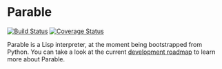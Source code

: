# Parable

[![Build Status](https://travis-ci.org/elektito/parable.svg?branch=master)](https://travis-ci.org/elektito/parable)
[![Coverage Status](https://coveralls.io/repos/elektito/parable/badge.svg?branch=master)](https://coveralls.io/r/elektito/parable?branch=master)

Parable is a Lisp interpreter, at the moment being bootstrapped from
Python. You can take a look at the current
[development roadmap](https://github.com/elektito/parable/wiki/Development-Roadmap)
to learn more about Parable.
